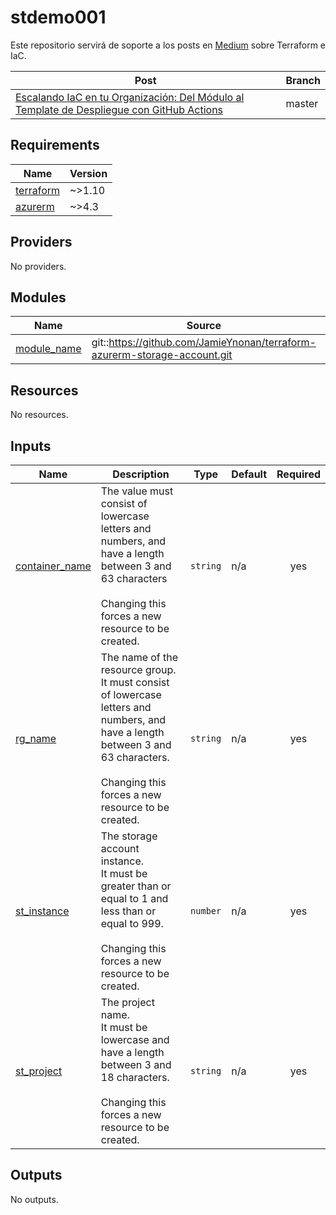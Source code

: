 # stdemo001

Este repositorio servirá de soporte a los posts en [Medium](https://medium.com/@jamieynonan) sobre Terraform e IaC.

| Post | Branch |
|------|--------|
| [Escalando IaC en tu Organización: Del Módulo al Template de Despliegue con GitHub Actions](https://medium.com/@jamieynonan/escalando-iac-en-tu-organizacion-del-modulo-al-template-de-despliegue-con-github-actions-d582a21b1d68) | master |

<!-- BEGIN_TF_DOCS -->
## Requirements

| Name | Version |
|------|---------|
| <a name="requirement_terraform"></a> [terraform](#requirement\_terraform) | ~>1.10 |
| <a name="requirement_azurerm"></a> [azurerm](#requirement\_azurerm) | ~>4.3 |

## Providers

No providers.

## Modules

| Name | Source | Version |
|------|--------|---------|
| <a name="module_module_name"></a> [module\_name](#module\_module\_name) | git::https://github.com/JamieYnonan/terraform-azurerm-storage-account.git | v1 |

## Resources

No resources.

## Inputs

| Name | Description | Type | Default | Required |
|------|-------------|------|---------|:--------:|
| <a name="input_container_name"></a> [container\_name](#input\_container\_name) | The value must consist of lowercase letters and numbers, and have a length between 3 and 63 characters<br/><br/>  Changing this forces a new resource to be created. | `string` | n/a | yes |
| <a name="input_rg_name"></a> [rg\_name](#input\_rg\_name) | The name of the resource group.<br/>  It must consist of lowercase letters and numbers, and have a length between 3 and 63 characters.<br/><br/>  Changing this forces a new resource to be created. | `string` | n/a | yes |
| <a name="input_st_instance"></a> [st\_instance](#input\_st\_instance) | The storage account instance.<br/>  It must be greater than or equal to 1 and less than or equal to 999.<br/><br/>  Changing this forces a new resource to be created. | `number` | n/a | yes |
| <a name="input_st_project"></a> [st\_project](#input\_st\_project) | The project name.<br/>  It must be lowercase and have a length between 3 and 18 characters.<br/><br/>  Changing this forces a new resource to be created. | `string` | n/a | yes |

## Outputs

No outputs.
<!-- END_TF_DOCS -->
